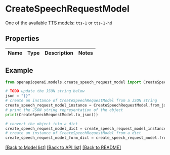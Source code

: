 # CreateSpeechRequestModel

One of the available [TTS models](/docs/models/tts): `tts-1` or `tts-1-hd` 

## Properties

Name | Type | Description | Notes
------------ | ------------- | ------------- | -------------

## Example

```python
from openapiopenai.models.create_speech_request_model import CreateSpeechRequestModel

# TODO update the JSON string below
json = "{}"
# create an instance of CreateSpeechRequestModel from a JSON string
create_speech_request_model_instance = CreateSpeechRequestModel.from_json(json)
# print the JSON string representation of the object
print(CreateSpeechRequestModel.to_json())

# convert the object into a dict
create_speech_request_model_dict = create_speech_request_model_instance.to_dict()
# create an instance of CreateSpeechRequestModel from a dict
create_speech_request_model_form_dict = create_speech_request_model.from_dict(create_speech_request_model_dict)
```
[[Back to Model list]](../README.md#documentation-for-models) [[Back to API list]](../README.md#documentation-for-api-endpoints) [[Back to README]](../README.md)


